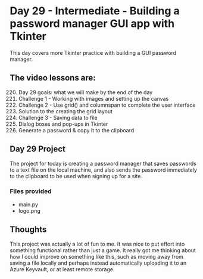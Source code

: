 # Day 29 - Intermediate - Building a password manager GUI app with Tkinter
This day covers more Tkinter practice with building a GUI password manager.  

## The video lessons are:
220. Day 29 goals: what we will make by the end of the day
221. Challenge 1 - Working with images and setting up the canvas
222. Challenge 2 - Use grid() and columnspan to complete the user interface
223. Solution to the creating the grid layout
224. Challenge 3 - Saving data to file
225. Dialog boxes and pop-ups in Tkinter
226. Generate a password & copy it to the clipboard

## Day 29 Project
The project for today is creating a password manager that saves passwords to a text file on the local machine, and also sends the password immediately to the clipboard to be used when signing up for a site. 

### Files provided
- main.py
- logo.png

## Thoughts
This project was actually a lot of fun to me. It was nice to put effort into something functional rather than just a game. It really got me thinking about how I could improve on something like this, such as moving away from saving a file locally and perhaps instead automatically uploading it to an Azure Keyvault, or at least remote storage.
